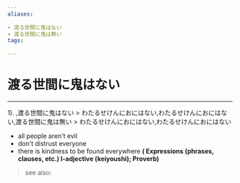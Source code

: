 ```yaml
---
aliases:
    
- 渡る世間に鬼はない
- 渡る世間に鬼は無い
tags:
    
---
```


# 渡る世間に鬼はない
---
1).
,渡る世間に鬼はない > わたるせけんにおにはない,わたるせけんにおにはない,渡る世間に鬼は無い > わたるせけんにおにはない,わたるせけんにおにはない

- all people aren't evil
- don't distrust everyone
- there is kindness to be found everywhere
**( Expressions (phrases, clauses, etc.) I-adjective (keiyoushi); Proverb)**
> see also: 
            